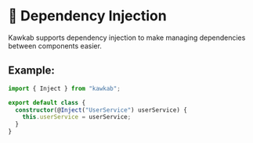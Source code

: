 # 🧬 Dependency Injection

Kawkab supports dependency injection to make managing dependencies between components easier.

## Example:

```typescript
import { Inject } from "kawkab";

export default class {
  constructor(@Inject("UserService") userService) {
    this.userService = userService;
  }
}
``` 